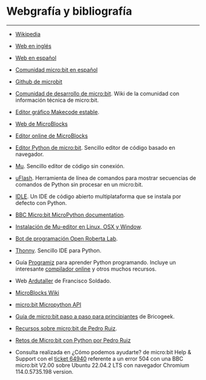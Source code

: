 # Webgrafía y bibliografía

***
* [Wikipedia](https://es.wikipedia.org/wiki/Wikipedia:Portada)

* [Web en inglés](https://microbit.org/)
* [Web en español](https://microbit.org/es-es/)
* [Comunidad micro:bit en español](http://www.microes.org/)
* [Github de microbit](https://github.com/bbcmicrobit)
* [Comunidad de desarrollo de micro:bit](https://tech.microbit.org/). Wiki de la comunidad con información técnica de micro:bit.
* [Editor gráfico Makecode estable](https://makecode.microbit.org/#editor).
* [Web de MicroBlocks](https://microblocks.fun/)
* [Editor online de MicroBlocks](https://microblocks.fun/run/microblocks.html)
* [Editor Python de micro:bit](https://python.microbit.org/v/3). Sencillo editor de código basado en navegador.
* [Mu](https://codewith.mu/). Sencillo editor de código sin conexión.
* [uFlash](https://uflash.readthedocs.io/en/latest/). Herramienta de línea de comandos para mostrar secuencias de comandos de Python sin procesar en un micro:bit.
* [IDLE](https://docs.python.org/3/library/idle.html). Un IDE de código abierto multiplataforma que se instala por defecto con Python.
* [BBC Micro:bit MicroPython documentation](https://microbit-micropython.readthedocs.io/en/latest/index.html#).
* [Instalación de Mu-editor en Linux, OSX y Window](https://codewith.mu/en/howto/1.0/install_with_python).
* [Bot de programación Open Roberta Lab](https://lab.open-roberta.org/).
* [Thonny](https://thonny.org/). Sencillo IDE para Python.

* Guía [Programiz](https://www.programiz.com/python-programming) para aprender Python programando. Incluye un interesante [compilador online](https://www.programiz.com/python-programming/online-compiler/) y otros muchos recursos.

* Web [Ardutaller](https://www.ardutaller.com.es/principal) de Francisco Soldado.
* [MicroBlocks Wiki](https://wiki.microblocks.fun/ide)

* [micro:bit Micropython API](https://microbit-micropython.readthedocs.io/en/v1.0.1/microbit_micropython_api.html)
* [Guía de micro:bit paso a paso para principiantes](https://lab.bricogeek.com/tutorial/guia-de-microbit-paso-a-paso-para-principiantes) de Bricogeek.
* [Recursos sobre micro:bit de Pedro Ruiz](https://github.com/pedroruizf/microbit).
* [Retos de Micro:bit con Python por Pedro Ruiz](https://github.com/pedroruizf/microbit/tree/master/python)

* Consulta realizada en ¿Cómo podemos ayudarte? de micro:bit Help & Support con el [ticket 64940](https://support.microbit.org/support/tickets/64940) referente a un error 504 con una BBC micro:bit V2.00 sobre Ubuntu 22.04.2 LTS con navegador Chromium 114.0.5735.198 version.
